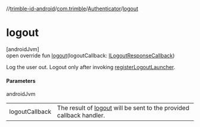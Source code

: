 //[trimble-id-android](../../../index.md)/[com.trimble](../index.md)/[Authenticator](index.md)/[logout](logout.md)

# logout

[androidJvm]\
open override fun [logout](logout.md)(logoutCallback: [ILogoutResponseCallback](../-i-logout-response-callback/index.md))

Log the user out. Logout only after invoking [registerLogoutLauncher](register-logout-launcher.md).

#### Parameters

androidJvm

| | |
|---|---|
| logoutCallback | The result of [logout](logout.md) will be sent to the provided callback handler. |

